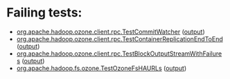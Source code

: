 # Failing tests: 

 * [org.apache.hadoop.ozone.client.rpc.TestCommitWatcher](/tmp/log/pr/pr-hdds-2175-t596l/integration/workdir/hadoop-ozone/integration-test/org.apache.hadoop.ozone.client.rpc.TestCommitWatcher.txt) ([output](/tmp/log/pr/pr-hdds-2175-t596l/integration/workdir/hadoop-ozone/integration-test/org.apache.hadoop.ozone.client.rpc.TestCommitWatcher-output.txt/))
 * [org.apache.hadoop.ozone.client.rpc.TestContainerReplicationEndToEnd](/tmp/log/pr/pr-hdds-2175-t596l/integration/workdir/hadoop-ozone/integration-test/org.apache.hadoop.ozone.client.rpc.TestContainerReplicationEndToEnd.txt) ([output](/tmp/log/pr/pr-hdds-2175-t596l/integration/workdir/hadoop-ozone/integration-test/org.apache.hadoop.ozone.client.rpc.TestContainerReplicationEndToEnd-output.txt/))
 * [org.apache.hadoop.ozone.client.rpc.TestBlockOutputStreamWithFailures](/tmp/log/pr/pr-hdds-2175-t596l/integration/workdir/hadoop-ozone/integration-test/org.apache.hadoop.ozone.client.rpc.TestBlockOutputStreamWithFailures.txt) ([output](/tmp/log/pr/pr-hdds-2175-t596l/integration/workdir/hadoop-ozone/integration-test/org.apache.hadoop.ozone.client.rpc.TestBlockOutputStreamWithFailures-output.txt/))
 * [org.apache.hadoop.fs.ozone.TestOzoneFsHAURLs](/tmp/log/pr/pr-hdds-2175-t596l/integration/workdir/hadoop-ozone/ozonefs/org.apache.hadoop.fs.ozone.TestOzoneFsHAURLs.txt) ([output](/tmp/log/pr/pr-hdds-2175-t596l/integration/workdir/hadoop-ozone/ozonefs/org.apache.hadoop.fs.ozone.TestOzoneFsHAURLs-output.txt/))
